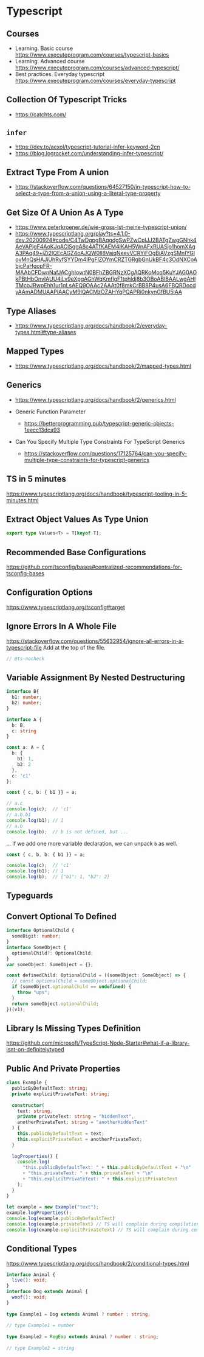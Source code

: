 # Typescript

## Courses
- Learning. Basic course https://www.executeprogram.com/courses/typescript-basics
- Learning. Advanced course https://www.executeprogram.com/courses/advanced-typescript/
- Best practices. Everyday typescript https://www.executeprogram.com/courses/everyday-typescript

## Collection Of Typescript Tricks
- https://catchts.com/

## `infer`
- https://dev.to/aexol/typescript-tutorial-infer-keyword-2cn
- https://blog.logrocket.com/understanding-infer-typescript/

## Extract Type From A union 
- https://stackoverflow.com/questions/64527150/in-typescript-how-to-select-a-type-from-a-union-using-a-literal-type-property

## Get Size Of A Union As A Type
- https://www.peterkroener.de/wie-gross-ist-meine-typescript-union/
- https://www.typescriptlang.org/play?ts=4.1.0-dev.20200924#code/C4TwDgpgBAqgdgSwPZwCpIJJ2BATgZwgGNhk4AeVAPigF4AoKJqAClSggA8c4ATfKAEM4IKAH5WnAFxRUASjo1homXAgA3PAq49+jZi2lQEcAGZ4oAJQW0lI8VaiqNeevVCRYiFOgBiAVzgSMnIYGlovMnQsHAJiUhRyfSYYDm4IPgFlZOYmCRZTGRgbGnUkBF4c3OdNXCoAbjcPaHgopFR-MAAbCFDwnNafJACghIowtN0BFhZBGRNzXCgAQRKoMoq5KuYJAG0AOkPBtHbOnvIAUU4iLv9eXpgAGhWqKmflgF1tphldj8b3OBoABlBAALwgAHlTMcoJRwpEhh1ur1qLsAEQ9OAAc2AAAt0f8mkCrBB8P4usA6FBQRDocdyAAmADMUAAPlAACyM9lQACMzOZAHYqPQAPRi0nkynGfBU5lAA

## Type Aliases
- https://www.typescriptlang.org/docs/handbook/2/everyday-types.html#type-aliases

## Mapped Types
- https://www.typescriptlang.org/docs/handbook/2/mapped-types.html

## Generics
- https://www.typescriptlang.org/docs/handbook/2/generics.html

- Generic Function Parameter
    - https://betterprogramming.pub/typescript-generic-objects-1eecc13dca93
- Can You Specify Multiple Type Constraints For TypeScript Generics
    - https://stackoverflow.com/questions/17125764/can-you-specify-multiple-type-constraints-for-typescript-generics

## TS in 5 minutes
https://www.typescriptlang.org/docs/handbook/typescript-tooling-in-5-minutes.html

## Extract Object Values As Type Union
```ts
export type Values<T> = T[keyof T];
```

## Recommended Base Configurations
https://github.com/tsconfig/bases#centralized-recommendations-for-tsconfig-bases

## Configuration Options
https://www.typescriptlang.org/tsconfig#target

## Ignore Errors In A Whole File
https://stackoverflow.com/questions/55632954/ignore-all-errors-in-a-typescript-file
Add at the top of the file.
```ts
// @ts-nocheck
```

## Variable Assignment By Nested Destructuring
```ts
interface B{
  b1: number;
  b2: number;
}

interface A {
  b: B,
  c: string
}

const a: A = {
  b: {
    b1: 1,
    b2: 2
  },
  c: 'c1'
};

const { c, b: { b1 }} = a;

// a.c
console.log(c);  // 'c1'
// a.b.b1
console.log(b1); // 1
// a.b
console.log(b);  // b is not defined, but ...
```
... if we add one more variable declaration, we can unpack `b` as well.
```ts
const { c, b, b: { b1 }} = a;

console.log(c);  // 'c1'
console.log(b1); // 1
console.log(b);  // {"b1": 1, "b2": 2}
```

## Typeguards

## Convert Optional To Defined
```ts
interface OptionalChild {
  someDigit: number;
}
interface SomeObject {
  optionalChild?: OptionalChild;
}
var someObject: SomeObject = {};

const definedChild: OptionalChild = ((someObject: SomeObject) => {
  // const optionalChild = someObject.optionalChild;
  if (someObject.optionalChild == undefined) {
    throw "ups";
  }
  return someObject.optionalChild;
})(v1);
```

## Library Is Missing Types Definition
https://github.com/microsoft/TypeScript-Node-Starter#what-if-a-library-isnt-on-definitelytyped


## Public And Private Properties
```ts
class Example {
  publicByDefaultText: string;
  private explicitPrivateText: string;
 
  constructor(
    text: string, 
    private privateText: string = "hiddenText", 
    anotherPrivateText: string = "anotherHiddenText"
  ) {
    this.publicByDefaultText = text;
    this.explicitPrivateText = anotherPrivateText;
  }
 
  logProperties() {
    console.log(
      "this.publicByDefaultText: " + this.publicByDefaultText + "\n" 
      + "this.privateText: " + this.privateText + "\n"
      + "this.explicitPrivateText: " + this.explicitPrivateText
    );
  }
}
 
let example = new Example("text");
example.logProperties();
console.log(example.publicByDefaultText)
console.log(example.privateText) // TS will complain during compilation, but in runtime property value can be accessed !!!
console.log(example.explicitPrivateText) // TS will complain during compilation, but in runtime property value can be accessed !!!
```
## Conditional Types
https://www.typescriptlang.org/docs/handbook/2/conditional-types.html

```ts
interface Animal {
  live(): void;
}
interface Dog extends Animal {
  woof(): void;
}
 
type Example1 = Dog extends Animal ? number : string;
        
// type Example1 = number
 
type Example2 = RegExp extends Animal ? number : string;
        
// type Example2 = string
```
